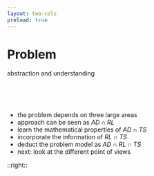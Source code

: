 ```yaml
---
layout: two-cols
preload: true
---
```


# Problem

abstraction and understanding

<br>
<br>
<br>

- the problem depends on three large areas
- approach can be seen as $AD \cap RL$
- learn the mathematical properties of $AD \cap TS$
- incorporate the information of $RL \cap TS$
- deduct the problem model as $AD \cap RL \cap TS$
- next: look at the different point of views

::right::

<div>
<img :src="'./problem.svg'" class="mt-20 rounded-6xl">
</div>

<Bar title="Machine Learning for Safer Smart Environments"/>